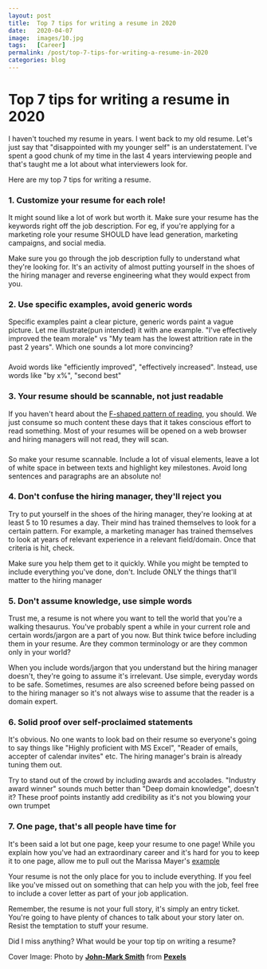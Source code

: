 ```yaml
---
layout: post
title:  Top 7 tips for writing a resume in 2020
date:   2020-04-07
image:  images/10.jpg
tags:   [Career]
permalink: /post/top-7-tips-for-writing-a-resume-in-2020
categories: blog
---
```


# Top 7 tips for writing a resume in 2020

I haven't touched my resume in years. I went back to my old resume. Let's just say that "disappointed with my younger self" is an understatement. I've spent a good chunk of my time in the last 4 years interviewing people and that's taught me a lot about what interviewers look for.



Here are my top 7 tips for writing a resume.



### 1. Customize your resume for each role!

It might sound like a lot of work but worth it. Make sure your resume has the keywords right off the job description. For eg, if you're applying for a marketing role your resume SHOULD have lead generation, marketing campaigns, and social media.



Make sure you go through the job description fully to understand what they're looking for. It's an activity of almost putting yourself in the shoes of the hiring manager and reverse engineering what they would expect from you.





### 2. Use specific examples, avoid generic words

Specific examples paint a clear picture, generic words paint a vague picture. Let me illustrate(pun intended) it with ane example. "I've effectively improved the team morale" vs "My team has the lowest attrition rate in the past 2 years". Which one sounds a lot more convincing?

###   

Avoid words like "efficiently improved", "effectively increased". Instead, use words like "by x%", "second best"



### 3. Your resume should be scannable, not just readable

If you haven't heard about the [F-shaped pattern of reading](https://www.nngroup.com/articles/f-shaped-pattern-reading-web-content/), you should. We just consume so much content these days that it takes conscious effort to read something. Most of your resumes will be opened on a web browser and hiring managers will not read, they will scan.

###   

So make your resume scannable. Include a lot of visual elements, leave a lot of white space in between texts and highlight key milestones. Avoid long sentences and paragraphs are an absolute no!



### 4. Don't confuse the hiring manager, they'll reject you

Try to put yourself in the shoes of the hiring manager, they're looking at at least 5 to 10 resumes a day. Their mind has trained themselves to look for a certain pattern. For example, a marketing manager has trained themselves to look at years of relevant experience in a relevant field/domain. Once that criteria is hit, check.



Make sure you help them get to it quickly. While you might be tempted to include everything you've done, don't. Include ONLY the things that'll matter to the hiring manager

### 5. Don't assume knowledge, use simple words

Trust me, a resume is not where you want to tell the world that you're a walking thesaurus. You've probably spent a while in your current role and certain words/jargon are a part of you now. But think twice before including them in your resume. Are they common terminology or are they common only in your world?



When you include words/jargon that you understand but the hiring manager doesn't, they're going to assume it's irrelevant. Use simple, everyday words to be safe. Sometimes, resumes are also screened before being passed on to the hiring manager so it's not always wise to assume that the reader is a domain expert.

### 6. Solid proof over self-proclaimed statements

It's obvious. No one wants to look bad on their resume so everyone's going to say things like "Highly proficient with MS Excel", "Reader of emails, accepter of calendar invites" etc. The hiring manager's brain is already tuning them out.

Try to stand out of the crowd by including awards and accolades. "Industry award winner" sounds much better than "Deep domain knowledge", doesn't it? These proof points instantly add credibility as it's not you blowing your own trumpet

### 7. One page, that's all people have time for

It's been said a lot but one page, keep your resume to one page! While you explain how you've had an extraordinary career and it's hard for you to keep it to one page, allow me to pull out the Marissa Mayer's [example](https://enhancv.com/static/d1b75ac8b27c53faa5fc6540def8013c/6a7dd/marissa-mayer-resume.jpg)



Your resume is not the only place for you to include everything. If you feel like you've missed out on something that can help you with the job, feel free to include a cover letter as part of your job application.



Remember, the resume is not your full story, it's simply an entry ticket. You're going to have plenty of chances to talk about your story later on. Resist the temptation to stuff your resume.



Did I miss anything? What would be your top tip on writing a resume?



Cover Image: Photo by [**John-Mark Smith**](https://www.pexels.com/@jmark?utm_content=attributionCopyText&utm_medium=referral&utm_source=pexels)  from [**Pexels**](https://www.pexels.com/photo/person-holding-fountain-pen-211291/?utm_content=attributionCopyText&utm_medium=referral&utm_source=pexels)
